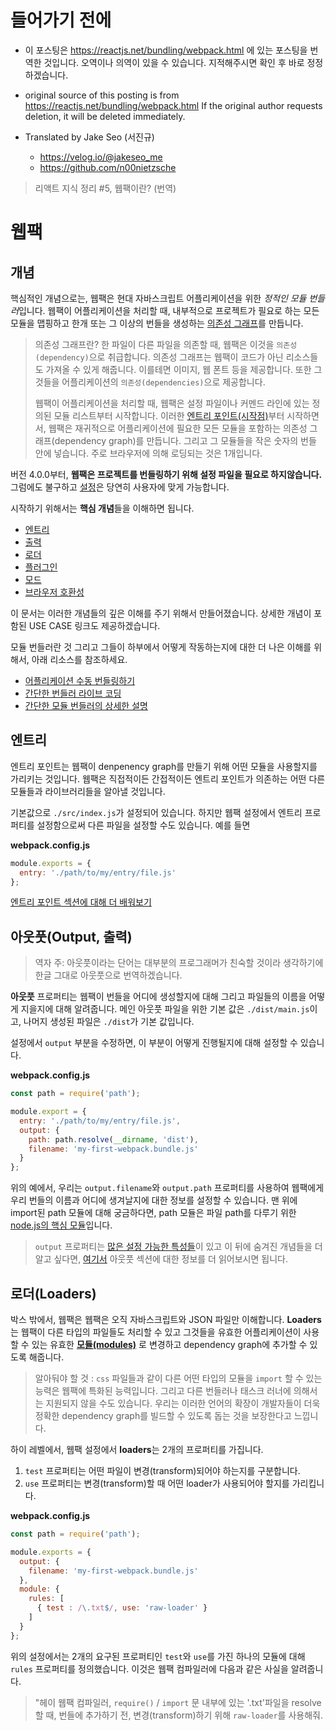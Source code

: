 # 들어가기 전에
- 이 포스팅은 https://reactjs.net/bundling/webpack.html 에 있는 포스팅을 번역한 것입니다. 오역이나 의역이 있을 수 있습니다. 지적해주시면 확인 후 바로 정정하겠습니다.

- original source of this posting is from https://reactjs.net/bundling/webpack.html If the original author requests deletion, it will be deleted immediately.

- Translated by Jake Seo (서진규)

	- https://velog.io/@jakeseo_me
	- https://github.com/n00nietzsche
    
> 리액트 지식 정리 #5, 웹팩이란? (번역)

# 웹팩

## 개념

핵심적인 개념으로는, 웹팩은 현대 자바스크립트 어플리케이션을 위한 *정적인 모듈 번들러*입니다. 웹팩이 어플리케이션을 처리할 때, 내부적으로 프로젝트가 필요로 하는 모든 모듈을 맵핑하고 한개 또는 그 이상의 번들을 생성하는 [의존성 그래프](https://webpack.js.org/concepts/dependency-graph/)를 만듭니다. 

> 의존성 그래프란?
> 한 파일이 다른 파일을 의존할 때, 웹팩은 이것을 `의존성(dependency)`으로 취급합니다. 의존성 그래프는 웹팩이 코드가 아닌 리소스들도 가져올 수 있게 해줍니다. 이를테면 이미지, 웹 폰트 등을 제공합니다. 또한 그것들을 어플리케이션의 `의존성(dependencies)`으로 제공합니다.
>
>웹팩이 어플리케이션을 처리할 때, 웹팩은 설정 파일이나 커멘드 라인에 있는 정의된 모듈 리스트부터 시작합니다. 이러한 [엔트리 포인트(시작점)](https://webpack.js.org/concepts/entry-points/)부터 시작하면서, 웹팩은 재귀적으로 어플리케이션에 필요한 모든 모듈을 포함하는 의존성 그래프(dependency graph)를 만듭니다. 그리고 그 모듈들을 작은 숫자의 번들 안에 넣습니다. 주로 브라우저에 의해 로딩되는 것은 1개입니다.

버전 4.0.0부터, **웹팩은 프로젝트를 번들링하기 위해 설정 파일을 필요로 하지않습니다.** 그럼에도 불구하고 [설정](https://webpack.js.org/configuration/)은 당연히 사용자에 맞게 가능합니다.

시작하기 위해서는 **핵심 개념**들을 이해하면 됩니다.

- [엔트리](https://webpack.js.org/concepts/#entry)
- [출력](https://webpack.js.org/concepts/#output)
- [로더](https://webpack.js.org/concepts/#loaders)
- [플러그인](https://webpack.js.org/concepts/#plugins)
- [모드](https://webpack.js.org/concepts/#mode)
- [브라우저 호환성](https://webpack.js.org/concepts/#browser-compatibility)

이 문서는 이러한 개념들의 깊은 이해를 주기 위해서 만들어졌습니다. 상세한 개념이 포함된 USE CASE 링크도 제공하겠습니다.

모듈 번들러란 것 그리고 그들이 하부에서 어떻게 작동하는지에 대한 더 나은 이해를 위해서, 아래 리소스를 참조하세요. 

- [어플리케이션 수동 번들링하기](https://www.youtube.com/watch?v=UNMkLHzofQI)
- [간단한 번들러 라이브 코딩](https://www.youtube.com/watch?v=Gc9-7PBqOC8)
- [간단한 모듈 번들러의 상세한 설명](https://github.com/ronami/minipack)

## 엔트리

엔트리 포인트는 웹팩이 denpenency graph를 만들기 위해 어떤 모듈을 사용할지를 가리키는 것입니다. 웹팩은 직접적이든 간접적이든 엔트리 포인트가 의존하는 어떤 다른 모듈들과 라이브러리들을 알아낼 것입니다.

기본값으로 `./src/index.js`가 설정되어 있습니다. 하지만 웹팩 설정에서 엔트리 프로퍼티를 설정함으로써 다른 파일을 설정할 수도 있습니다. 예를 들면

**webpack.config.js**
```js
module.exports = {
  entry: './path/to/my/entry/file.js'  
};
```

[엔트리 포인트 섹션에 대해 더 배워보기](https://webpack.js.org/concepts/entry-points/)

## 아웃풋(Output, 출력)
>역자 주: 아웃풋이라는 단어는 대부분의 프로그래머가 친숙할 것이라 생각하기에 한글 그대로 아웃풋으로 번역하겠습니다.

**아웃풋** 프로퍼티는 웹팩이 번들을 어디에 생성할지에 대해 그리고 파일들의 이름을 어떻게 지을지에 대해 알려줍니다. 메인 아웃풋 파일을 위한 기본 값은 `./dist/main.js`이고, 나머지 생성된 파일은 `./dist`가 기본 값입니다.

설정에서 `output` 부분을 수정하면, 이 부분이 어떻게 진행될지에 대해 설정할 수 있습니다.

**webpack.config.js**
```js
const path = require('path');

module.export = {
  entry: './path/to/my/entry/file.js',
  output: {
    path: path.resolve(__dirname, 'dist'),
    filename: 'my-first-webpack.bundle.js'
  }
};
```

위의 예에서, 우리는 `output.filename`와 `output.path` 프로퍼티를 사용하여 웹팩에게 우리 번들의 이름과 어디에 생겨날지에 대한 정보를 설정할 수 있습니다. 맨 위에 import된 path 모듈에 대해 궁금하다면, path 모듈은 파일 path를 다루기 위한 [node.js의 핵심 모듈](https://nodejs.org/api/modules.html)입니다. 

> `output` 프로퍼티는 [많은 설정 가능한 특성들](https://webpack.js.org/configuration/output/)이 있고 이 뒤에 숨겨진 개념들을 더 알고 싶다면, [여기서](https://webpack.js.org/concepts/output/) 아웃풋 섹션에 대한 정보를 더 읽어보시면 됩니다.

## 로더(Loaders)

박스 밖에서, 웹팩은 웹팩은 오직 자바스크립트와 JSON 파일만 이해합니다. **Loaders**는 웹팩이 다른 타입의 파일들도 처리할 수 있고 그것들을 유효한 어플리케이션이 사용할 수 있는 유효한 **[모듈(modules)](https://webpack.js.org/concepts/modules/)** 로 변경하고 dependency graph에 추가할 수 있도록 해줍니다.

> 알아둬야 할 것 : `css` 파일들과 같이 다른 어떤 타입의 모듈을 `import` 할 수 있는 능력은 웹팩에 특화된 능력입니다. 그리고 다른 번들러나 태스크 러너에 의해서는 지원되지 않을 수도 있습니다. 우리는 이러한 언어의 확장이 개발자들이 더욱 정확한 dependency graph를 빌드할 수 있도록 돕는 것을 보장한다고 느낍니다.

하이 레벨에서, 웹팩 설정에서 **loaders**는 2개의 프로퍼티를 가집니다.

1. `test` 프로퍼티는 어떤 파일이 변경(transform)되어야 하는지를 구분합니다.
2. `use` 프로퍼티는 변경(transform)할 때 어떤 loader가 사용되어야 할지를 가리킵니다.

**webpack.config.js**
```js
const path = require('path');

module.exports = {
  output: {
    filename: 'my-first-webpack.bundle.js'
  },
  module: {
    rules: [
      { test : /\.txt$/, use: 'raw-loader' }
    ]
  }
};
```

위의 설정에서는 2개의 요구된 프로퍼티인 `test`와 `use`를 가진 하나의 모듈에 대해 `rules` 프로퍼티를 정의했습니다. 이것은 웹팩 컴파일러에 다음과 같은 사실을 알려줍니다.

> "헤이 웹팩 컴파일러, `require()` / `import` 문 내부에 있는 '.txt'파일을 resolve할 때, 번들에 추가하기 전, 변경(transform)하기 위해 `raw-loader`를 사용해줘.

> 
